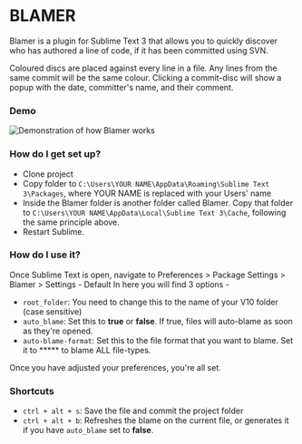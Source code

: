 # BLAMER #

Blamer is a plugin for Sublime Text 3 that allows you to quickly discover who has authored a line of code, if it has been committed using SVN.

Coloured discs are placed against every line in a file. Any lines from the same commit will be the same colour. Clicking a commit-disc will show a popup with the date, committer's name, and their comment.

### Demo ###

![Demonstration of how Blamer works](http://www.beaugust.co.uk/img/demos/blamer.gif)

### How do I get set up? ###

* Clone project 
* Copy folder to `C:\Users\YOUR NAME\AppData\Roaming\Sublime Text 3\Packages`, where YOUR NAME is replaced with your Users' name
* Inside the Blamer folder is another folder called Blamer. Copy that folder to `C:\Users\YOUR NAME\AppData\Local\Sublime Text 3\Cache`, following the same principle above. 
* Restart Sublime.

### How do I use it? ###

Once Sublime Text is open, navigate to Preferences > Package Settings > Blamer > Settings - Default
In here you will find 3 options -

* `root_folder`: You need to change this to the name of your V10 folder (case sensitive)
* `auto_blame`: Set this to **true** or **false**. If true, files will auto-blame as soon as they're opened.
* `auto-blame-format`: Set this to the file format that you want to blame. Set it to ***** to blame ALL file-types.

Once you have adjusted your preferences, you're all set.

### Shortcuts ###

* `ctrl + alt + s`: Save the file and commit the project folder
* `ctrl + alt + b`: Refreshes the blame on the current file, or generates it if you have `auto_blame` set to **false**.